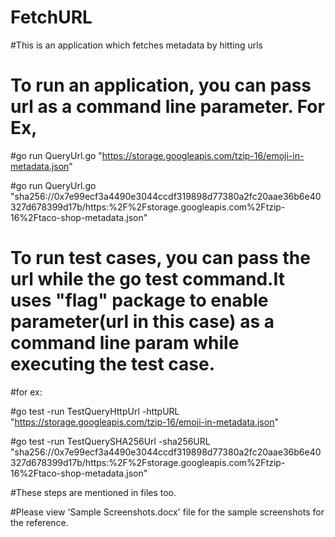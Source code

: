 # FetchURL

#This is an application which fetches metadata by hitting urls 

# To run an application, you can pass url as a command line parameter. For Ex,
#go run QueryUrl.go "https://storage.googleapis.com/tzip-16/emoji-in-metadata.json"

#go run QueryUrl.go "sha256://0x7e99ecf3a4490e3044ccdf319898d77380a2fc20aae36b6e40327d678399d17b/https:%2F%2Fstorage.googleapis.com%2Ftzip-16%2Ftaco-shop-metadata.json"


# To run test cases, you can pass the url while the go test command.It uses "flag" package to enable parameter(url in this case) as a command line param while executing the test case.
#for ex:

#go test -run TestQueryHttpUrl -httpURL "https://storage.googleapis.com/tzip-16/emoji-in-metadata.json"

#go test -run TestQuerySHA256Url -sha256URL "sha256://0x7e99ecf3a4490e3044ccdf319898d77380a2fc20aae36b6e40327d678399d17b/https:%2F%2Fstorage.googleapis.com%2Ftzip-16%2Ftaco-shop-metadata.json"

#These steps are mentioned in files too.

#Please view 'Sample Screenshots.docx' file for the sample screenshots for the reference. 
